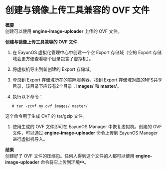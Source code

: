 # 创建与镜像上传工具兼容的 OVF 文件

**概要**<br/>
创建可以使用 **engine-image-uploader** 上传的 OVF 文件。

**创建与镜像上传工具兼容的 OVF 文件**

1. 在 EayunOS 虚拟化管理中心中创建一个空 Export 存储域（空的 Export 存储域会更方便查看哪个目录包含了虚拟机）。

1. 将虚拟机导出到新创建的 Export 存储域。

1. 登录到 Export 存储域所在的实际服务器，找到 Export 存储域对应的NFS共享目录，该目录下应该有2个目录：**images/** 和 **master/**。

1. 执行以下命令：

 ```
    # tar -zcvf my.ovf images/ master/
```

  这个命令用于生成 OVF 的 tar/gzip 文件。

1. 使用生成的 OVF 文件即可在 EayunOS Manager 中恢复虚拟机。创建的 OVF 文件，可以通过 **engine-image-uploader** 命令上传到 EayunOS Manager 进行虚拟机导入。

**结果**<br/>
  创建好了 OVF 文件的压缩包。任何人得到这个文件的人都可以使用 **engine-image-uploader** 命令将它上传到环境中。

